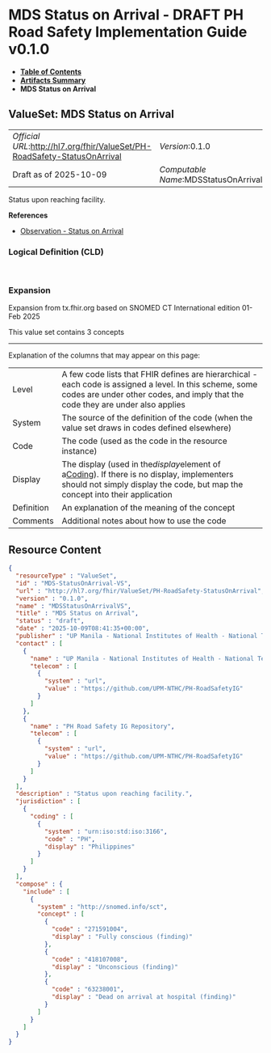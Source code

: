 # MDS Status on Arrival - DRAFT PH Road Safety Implementation Guide v0.1.0

* [**Table of Contents**](toc.md)
* [**Artifacts Summary**](artifacts.md)
* **MDS Status on Arrival**

## ValueSet: MDS Status on Arrival 

| | |
| :--- | :--- |
| *Official URL*:http://hl7.org/fhir/ValueSet/PH-RoadSafety-StatusOnArrival | *Version*:0.1.0 |
| Draft as of 2025-10-09 | *Computable Name*:MDSStatusOnArrivalVS |

 
Status upon reaching facility. 

 **References** 

* [Observation - Status on Arrival](StructureDefinition-ObservationStatusOnArrival.md)

### Logical Definition (CLD)

 

### Expansion

Expansion from tx.fhir.org based on SNOMED CT International edition 01-Feb 2025

This value set contains 3 concepts

-------

 Explanation of the columns that may appear on this page: 

| | |
| :--- | :--- |
| Level | A few code lists that FHIR defines are hierarchical - each code is assigned a level. In this scheme, some codes are under other codes, and imply that the code they are under also applies |
| System | The source of the definition of the code (when the value set draws in codes defined elsewhere) |
| Code | The code (used as the code in the resource instance) |
| Display | The display (used in the*display*element of a[Coding](http://hl7.org/fhir/R4/datatypes.html#Coding)). If there is no display, implementers should not simply display the code, but map the concept into their application |
| Definition | An explanation of the meaning of the concept |
| Comments | Additional notes about how to use the code |



## Resource Content

```json
{
  "resourceType" : "ValueSet",
  "id" : "MDS-StatusOnArrival-VS",
  "url" : "http://hl7.org/fhir/ValueSet/PH-RoadSafety-StatusOnArrival",
  "version" : "0.1.0",
  "name" : "MDSStatusOnArrivalVS",
  "title" : "MDS Status on Arrival",
  "status" : "draft",
  "date" : "2025-10-09T08:41:35+00:00",
  "publisher" : "UP Manila - National Institutes of Health - National Telehealth Center",
  "contact" : [
    {
      "name" : "UP Manila - National Institutes of Health - National Telehealth Center",
      "telecom" : [
        {
          "system" : "url",
          "value" : "https://github.com/UPM-NTHC/PH-RoadSafetyIG"
        }
      ]
    },
    {
      "name" : "PH Road Safety IG Repository",
      "telecom" : [
        {
          "system" : "url",
          "value" : "https://github.com/UPM-NTHC/PH-RoadSafetyIG"
        }
      ]
    }
  ],
  "description" : "Status upon reaching facility.",
  "jurisdiction" : [
    {
      "coding" : [
        {
          "system" : "urn:iso:std:iso:3166",
          "code" : "PH",
          "display" : "Philippines"
        }
      ]
    }
  ],
  "compose" : {
    "include" : [
      {
        "system" : "http://snomed.info/sct",
        "concept" : [
          {
            "code" : "271591004",
            "display" : "Fully conscious (finding)"
          },
          {
            "code" : "418107008",
            "display" : "Unconscious (finding)"
          },
          {
            "code" : "63238001",
            "display" : "Dead on arrival at hospital (finding)"
          }
        ]
      }
    ]
  }
}

```
